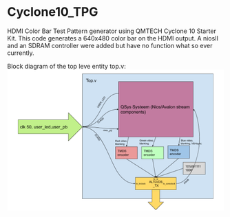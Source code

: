 # Cyclone10_TPG
HDMI Color Bar Test Pattern generator using QMTECH Cyclone 10 Starter Kit. This code generates a 640x480 color bar on the HDMI output.
A niosII and an SDRAM controller were added but have no function what so ever currently.

Block diagram of the top leve entity top.v:
![Repo list](pictures/top_block.png)

